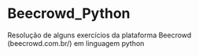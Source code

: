 # Beecrowd_Python
Resolução de alguns exercícios da plataforma Beecrowd (beecrowd.com.br/) em linguagem python
